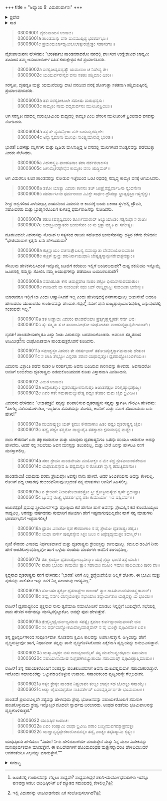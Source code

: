 +++
title = "ಅಧ್ಯಾಯ 6: ವಿದುರನಿರ್ವಾಸಃ"
+++

<details><summary>ಪ್ರವೇಶ</summary>


।।   ಓಂ ಓಂ ನಮೋ ನಾರಾಯಣಾಯ।।   ಶ್ರೀ ವೇದವ್ಯಾಸಾಯ ನಮಃ ।।

ಶ್ರೀ ಕೃಷ್ಣದ್ವೈಪಾಯನ ವೇದವ್ಯಾಸ ವಿರಚಿತ  

**ಶ್ರೀ ಮಹಾಭಾರತ**

**ಆರಣ್ಯಕ ಪರ್ವ**

**ಅರಣ್ಯ ಪರ್ವ**

**ಅಧ್ಯಾಯ 6**

</details>


<details><summary>ಸಾರ</summary>

ಕಾಮ್ಯಕದಲ್ಲಿ ಆಗಮಿಸಿದ ವಿದುರನನ್ನು ಸಂಶಯಿಸಿದ ಪಾಂಡವರು ಬರಮಾಡಿಕೊಳ್ಳುವುದು (1-11). ಧೃತರಾಷ್ಟ್ರನಿಂದ ತ್ಯಕ್ತನಾಗಿ ನಿನ್ನ ಬಳಿ ಬಂದಿದ್ದೇನೆಂದು ವಿದುರನು ಯುಧಿಷ್ಠಿರನಿಗೆ ಹೇಳುವುದು (12-22).

</details>


> 03006001 ವೈಶಂಪಾಯನ ಉವಾಚ।  
03006001a ಪಾಂಡವಾಸ್ತು ವನೇ ವಾಸಮುದ್ದಿಶ್ಯ ಭರತರ್ಷಭಾಃ।  
03006001c ಪ್ರಯಯುರ್ಜಾಹ್ನವೀಕೂಲಾತ್ಕುರುಕ್ಷೇತ್ರಂ ಸಹಾನುಗಾಃ।।

ವೈಶಂಪಾಯನನು ಹೇಳಿದನು: “ಭರತರ್ಷಭ ಪಾಂಡವರಾದರೋ ವನದಲ್ಲಿ ವಾಸಿಸುವ ಉದ್ದೇಶದಿಂದ ಜಾಹ್ನವೀ ತಟದಿಂದ ತಮ್ಮ ಅನುಯಾಯಿಗಳ ಸಹಿತ ಕುರುಕ್ಷೇತ್ರದ ಕಡೆ ಪ್ರಯಾಣಿಸಿದರು.

> 03006002a ಸರಸ್ವತೀದೃಷದ್ವತ್ಯೌ ಯಮುನಾಂ ಚ ನಿಷೇವ್ಯ ತೇ।  
03006002c ಯಯುರ್ವನೇನೈವ ವನಂ ಸತತಂ ಪಶ್ಚಿಮಾಂ ದಿಶಂ।।

ಸರಸ್ವತೀ, ದೃಷದ್ವತಿ ಮತ್ತು ಯಮುನೆಯನ್ನು ದಾಟಿ ವನದಿಂದ ವನಕ್ಕೆ ಹೋಗುತ್ತಾ ಸತತವಾಗಿ ಪಶ್ಚಿಮದಿಕ್ಕಿನಲ್ಲಿ ಪ್ರಯಾಣಮಾಡಿದರು.

> 03006003a ತತಃ ಸರಸ್ವತೀಕೂಲೇ ಸಮೇಷು ಮರುಧನ್ವಸು।   
03006003c ಕಾಮ್ಯಕಂ ನಾಮ ದದೃಶುರ್ವನಂ ಮುನಿಜನಪ್ರಿಯಂ।।

ಆಗ ಸರಸ್ವತೀ ದಡದಲ್ಲಿ ಮರುಭೂಮಿಯ ಮಧ್ಯದಲ್ಲಿ ಕಾಮ್ಯಕ ಎಂಬ ಹೆಸರಿನ ಮುನಿಜನರಿಗೆ ಪ್ರಿಯವಾದ ವನವನ್ನು ನೋಡಿದರು.

> 03006004a ತತ್ರ ತೇ ನ್ಯವಸನ್ವೀರಾ ವನೇ ಬಹುಮೃಗದ್ವಿಜೇ।  
03006004c ಅನ್ವಾಸ್ಯಮಾನಾ ಮುನಿಭಿಃ ಸಾಂತ್ವ್ಯಮಾನಾಶ್ಚ ಭಾರತ।।

ಭಾರತ! ಬಹಳಷ್ಟು ಮೃಗಗಳು ಮತ್ತು ದ್ವಿಜರು ವಾಸಿಸುತ್ತಿದ್ದ ಆ ವನದಲ್ಲಿ ಮುನಿಗಳಿಂದ ಸಾಂತ್ವನವನ್ನು ಪಡೆಯುತ್ತಾ ವೀರರು ನೆಲೆಸಿದರು.

> 03006005a ವಿದುರಸ್ತ್ವಪಿ ಪಾಂಡೂನಾಂ ತದಾ ದರ್ಶನಲಾಲಸಃ।  
03006005c ಜಗಾಮೈಕರಥೇನೈವ ಕಾಮ್ಯಕಂ ವನಂ ಋದ್ಧಿಮತ್।।

ಆಗ ವಿದುರನೂ ಕೂಡ ಪಾಂಡವರನ್ನು ನೋಡುವ ಇಚ್ಛೆಯಿಂದ ಒಂಟಿ ರಥದಲ್ಲಿ ಸಮೃದ್ಧ ಕಾಮ್ಯಕ ವನಕ್ಕೆ ಆಗಮಿಸಿದನು.

> 03006006a ತತೋ ಯಾತ್ವಾ ವಿದುರಃ ಕಾನನಂ ತಚ್
	ಚೀಘ್ರೈರಶ್ವೈರ್ವಾಹಿನಾ ಸ್ಯಂದನೇನ।  
> 03006006c ದದರ್ಶಾಸೀನಂ ಧರ್ಮರಾಜಂ ವಿವಿಕ್ತೇ
	ಸಾರ್ಧಂ ದ್ರೌಪದ್ಯಾ ಭ್ರಾತೃಭಿರ್ಬ್ರಾಹ್ಮಣೈಶ್ಚ।।   

ಶೀಘ್ರ ಅಶ್ವಗಳಿಂದ ಎಳೆಯಲ್ಪಟ್ಟ ವಾಹನದಿಂದ ವಿದುರನು ಆ ಕಾನನಕ್ಕೆ ಬಂದು ಏಕಾಂತ ಸ್ಥಳದಲ್ಲಿ ದ್ರೌಪದಿ, ಸಹೋದರರು ಮತ್ತು ಬ್ರಾಹ್ಮಣರೊಂದಿಗೆ ಕುಳಿತಿದ್ದ ಧರ್ಮರಾಜನನ್ನು ನೋಡಿದನು.

> 03006007a ತತೋಽಪಶ್ಯದ್ವಿದುರಂ ತೂರ್ಣಮಾರಾದ್
	ಅಭ್ಯಾಯಾಂತಂ ಸತ್ಯಸಂಧಃ ಸ ರಾಜಾ।   
> 03006007c ಅಥಾಬ್ರವೀದ್ಭ್ರಾತರಂ ಭೀಮಸೇನಂ
	ಕಿಂ ನು ಕ್ಷತ್ತಾ ವಕ್ಷ್ಯತಿ ನಃ ಸಮೇತ್ಯ।।  

ದೂರದಿಂದಲೇ ವಿದುರನನ್ನು ನೋಡಿದ ಆ ಸತ್ಯಸಂಧ ರಾಜನು ಸಹೋದರ ಭೀಮಸೇನನನ್ನು ಹತ್ತಿರ ಕರೆದು ಕೇಳಿದನು: “ಭೇಟಿಯಾದಾಗ ಕ್ಷತ್ತನು ಏನು ಹೇಳಬಹುದು?

> 03006008a ಕಚ್ಚಿನ್ನಾಯಂ ವಚನಾತ್ಸೌಬಲಸ್ಯ
	ಸಮಾಹ್ವಾತಾ ದೇವನಾಯೋಪಯಾತಿ।  
> 03006008c ಕಚ್ಚಿತ್ ಕ್ಷುದ್ರಃ ಶಕುನಿರ್ನಾಯುಧಾನಿ
	ಜೇಷ್ಯತ್ಯಸ್ಮಾನ್ಪುನರೇವಾಕ್ಷವತ್ಯಾಂ।।  

ಸೌಬಲನು ಹೇಳಿಕಳುಹಿಸಿದಂತೆ ಇನ್ನೊಮ್ಮೆ ಜೂಜಿಗೆ ಕರೆಯಲು ಇಲ್ಲಿಗೆ ಬಂದಿರಬಹುದೇ? ದುಷ್ಟ ಶಕುನಿಯು ಇನ್ನೊಮ್ಮೆ ಜೂಜಿನಲ್ಲಿ ನಮ್ಮನ್ನು ಸೋಲಿಸಿ ನಮ್ಮ ಆಯುಧಗಳನ್ನು ಪಡೆಯಲು ಬಯಸಿರಬಹುದೇ?

> 03006009a ಸಮಾಹೂತಃ ಕೇನ ಚಿದಾದ್ರವೇತಿ
	ನಾಹಂ ಶಕ್ತೋ ಭೀಮಸೇನಾಪಯಾತುಂ।  
> 03006009c ಗಾಂಡೀವೇ ವಾ ಸಂಶಯಿತೇ ಕಥಂ ಚಿದ್
	ರಾಜ್ಯಪ್ರಾಪ್ತಿಃ ಸಂಶಯಿತಾ ಭವೇನ್ನಃ।।  

ಯಾರಾದರೂ ಇಲ್ಲಿಗೆ ಬಾ ಎಂದು ಆಹ್ವಾನಿಸಿದರೆ ಇಲ್ಲ ಎಂದು ಹೇಳುವುದಕ್ಕೆ ನನಗಾಗುವುದಿಲ್ಲ ಭೀಮಸೇನ! ಆದರೂ ಹೇಗಾದರೂ ಯಾರಾದರೂ ಗಾಂಡೀವವನ್ನು ಪಣವಾಗಿ ಗೆದ್ದರೆ[^1] ನಮಗೆ ಪುನಃ ರಾಜ್ಯಪ್ರಾಪ್ತಿಯಾಗುವುದಿಲ್ಲ ಎನ್ನುವುದರಲ್ಲಿ ಸಂಶಯವೇ ಇಲ್ಲ.”

> 03006010a ತತ ಉತ್ಥಾಯ ವಿದುರಂ ಪಾಂಡವೇಯಾಃ
	ಪ್ರತ್ಯಗೃಹ್ಣನ್ನೃಪತೇ ಸರ್ವ ಏವ।  
> 03006010c ತೈಃ ಸತ್ಕೃತಃ ಸ ಚ ತಾನಾಜಮೀಢೋ
	ಯಥೋಚಿತಂ ಪಾಂಡುಪುತ್ರಾನ್ಸಮೇಯಾತ್।।  

ನೃಪತೇ! ಪಾಂಡವೇಯರೆಲ್ಲರೂ ಎದ್ದು ನಿಂತು ವಿದುರನನ್ನು ಬರಮಾಡಿಕೊಂಡರು. ಅವರಿಂದ ಸತ್ಕೃತನಾದ ಅಜಮೀಢ[^2]ನು ಯಥೋಚಿತವಾಗಿ ಪಾಂಡುಪುತ್ರರೊಡನೆ ಕೂಡಿದನು.

> 03006011a ಸಮಾಶ್ವಸ್ತಂ ವಿದುರಂ ತೇ ನರರ್ಷಭಾಸ್
	ತತೋಽಪೃಚ್ಚನ್ನಾಗಮನಾಯ ಹೇತುಂ।  
> 03006011c ಸ ಚಾಪಿ ತೇಭ್ಯೋ ವಿಸ್ತರತಃ ಶಶಂಸ
	ಯಥಾವೃತ್ತೋ ಧೃತರಾಷ್ಟ್ರೋಽಂಬಿಕೇಯಃ।।   

ವಿದುರನು ವಿಶ್ರಾಂತಿ ಪಡೆದ ನಂತರ ಆ ನರರ್ಷಭರು ಅವನು ಬಂದಿರುವ ಕಾರಣವನ್ನು ಕೇಳಿದರು. ಅವನಾದರೋ ಅವರಿಗೆ ಅಂಬಿಕೇಯ ಧೃತರಾಷ್ಟ್ರನು ನಡೆದುಕೊಂಡಿದುದರ ಕುರಿತು ವಿಸ್ತಾರವಾಗಿ ವಿವರಿಸಿದನು.

> 03006012 ವಿದುರ ಉವಾಚ।  
03006012a ಅವೋಚನ್ಮಾಂ ಧೃತರಾಷ್ಟ್ರೋಽನುಗುಪ್ತಂ
	ಅಜಾತಶತ್ರೋ ಪರಿಗೃಹ್ಯಾಭಿಪೂಜ್ಯ।  
> 03006012c ಏವಂ ಗತೇ ಸಮತಾಮಭ್ಯುಪೇತ್ಯ
	ಪಥ್ಯಂ ತೇಷಾಂ ಮಮ ಚೈವ ಬ್ರವೀಹಿ।।  

ವಿದುರನು ಹೇಳಿದನು: “ಅಜಾತಶತ್ರು! ನನ್ನನ್ನು ಪರಿಪಾಲಿಸುವ ಧೃತರಾಷ್ಟ್ರನು ನನ್ನನ್ನು ಸ್ವಾಗತಿಸಿ ಗೌರವಿಸಿ ಹೇಳಿದನು: “ಹೀಗೆಲ್ಲ ನಡೆದುಹೋಗಿರಲು, ಇಬ್ಬರಿಗೂ ಸಮತೆಯನ್ನು ತೋರಿಸಿ, ಅವರಿಗೆ ಮತ್ತು ನಮಗೆ ಸರಿಯಾದುದು ಏನು ಹೇಳು!”

> 03006013a ಮಯಾಪ್ಯುಕ್ತಂ ಯತ್ ಕ್ಷಮಂ ಕೌರವಾಣಾಂ
	ಹಿತಂ ಪಥ್ಯಂ ಧೃತರಾಷ್ಟ್ರಸ್ಯ ಚೈವ।  
> 03006013c ತದ್ವೈ ಪಥ್ಯಂ ತನ್ಮನೋ ನಾಭ್ಯುಪೈತಿ
	ತತಶ್ಚಾಹಂ ಕ್ಷಮಮನ್ಯನ್ನ ಮನ್ಯೇ।।  

ನಾನು ಕೌರವರಿಗೆ ಏನು ತಕ್ಕುದಾದುದೋ ಮತ್ತು ಯಾವುದು ಧೃತರಾಷ್ಟ್ರನಿಗೂ ಹಿತವೂ ಸರಿಯೂ ಆದುದೋ ಅದನ್ನು ಹೇಳಿದೆನು. ಆದರೆ ನನ್ನ ಸಲಹೆಯು ಅವನ ಮನಸ್ಸನ್ನು ತಲುಪಲಿಲ್ಲ, ಮತ್ತು ಬೇರೆ ಏನನ್ನು ಹೇಳಲೂ ನನಗೆ ಮನಸ್ಸಾಗಲಿಲ್ಲ.

> 03006014a ಪರಂ ಶ್ರೇಯಃ ಪಾಂಡವೇಯಾ ಮಯೋಕ್ತಂ
	ನ ಮೇ ತಚ್ಚ ಶ್ರುತವಾನಾಂಬಿಕೇಯಃ।   
> 03006014c ಯಥಾತುರಸ್ಯೇವ ಹಿ ಪಥ್ಯಮನ್ನಂ
	ನ ರೋಚತೇ ಸ್ಮಾಸ್ಯ ತದುಚ್ಯಮಾನಂ।।  

ಪಾಂಡವೇಯ! ಯಾವುದು ಪರಮ ಶ್ರೇಯವೋ ಅದನ್ನೇ ನಾನು ಹೇಳಿದೆ. ಆದರೆ ಅಂಬಿಕೇಯನು ಅದನ್ನು ಕೇಳಲಿಲ್ಲ. ರೋಗಿಗೆ ಪಥ್ಯ ಆಹಾರವು ರುಚಿಕರವೆನಿಸುವುದಿಲ್ಲದಂತೆ ನನ್ನ ಮಾತುಗಳು ಅವನಿಗೆ ಹಿಡಿಸಲಿಲ್ಲ.

> 03006015a ನ ಶ್ರೇಯಸೇ ನೀಯತೇಽಜಾತಶತ್ರೋ
	ಸ್ತ್ರೀ ಶ್ರೋತ್ರಿಯಸ್ಯೇವ ಗೃಹೇ ಪ್ರದುಷ್ಟಾ।  
> 03006015c ಬ್ರುವನ್ನ ರುಚ್ಯೈ ಭರತರ್ಷಭಸ್ಯ
	ಪತಿಃ ಕುಮಾರ್ಯಾ ಇವ ಷಷ್ಟಿವರ್ಷಃ।।  

ಅಜಾತಶತ್ರು! ಪ್ರದುಷ್ಟ ಸ್ತ್ರೀಯೋರ್ವಳನ್ನು ಶ್ರೋತ್ರಿಯ ಕಡೆ ಹೇಗೋ ಹಾಗೆ ಅವನನ್ನು ಶ್ರೇಯಸ್ಸಿನ ಕಡೆ ಕೊಂಡೊಯ್ಯಲು ಸಾಧ್ಯವಿಲ್ಲ. ಅರವತ್ತು ವರ್ಷದವನು ಕುಮಾರಿಗೆ ಪತಿಯಾಗಿ ಹೇಗೆ ಇಷ್ಟವಾಗುವುದಿಲ್ಲವೋ ಹಾಗೆ ನನ್ನ ಮಾತುಗಳು ಭರತರ್ಷಭನಿಗೆ ಇಷ್ಟವಾಗಲಿಲ್ಲ!

> 03006016a ಧ್ರುವಂ ವಿನಾಶೋ ನೃಪ ಕೌರವಾಣಾಂ
	ನ ವೈ ಶ್ರೇಯೋ ಧೃತರಾಷ್ಟ್ರಃ ಪರೈತಿ।  
> 03006016c ಯಥಾ ಪರ್ಣೇ ಪುಷ್ಕರಸ್ಯೇವ ಸಿಕ್ತಂ
	ಜಲಂ ನ ತಿಷ್ಠೇತ್ಪಥ್ಯಮುಕ್ತಂ ತಥಾಸ್ಮಿನ್।।  

ನೃಪ! ಕೌರವರ ವಿನಾಶವು ನಿರ್ಧರಿತವಾಗಿದೆ ಮತ್ತು ಧೃತರಾಷ್ಟ್ರನು ಶ್ರೇಯಸ್ಸನ್ನು ಕಾಣುವುದಿಲ್ಲ. ಕಮಲದ ಡಂಟಿಗೆ ನೀರು ಹೇಗೆ ಅಂಟಿಕೊಳ್ಳುವುದಿಲ್ಲವೋ ಹಾಗೆ ಒಳ್ಳೆಯ ಸಲಹೆಯ ಮಾತುಗಳು ಅವನಿಗೆ ತಾಗುವುದಿಲ್ಲ.

> 03006017a ತತಃ ಕ್ರುದ್ಧೋ ಧೃತರಾಷ್ಟ್ರೋಽಬ್ರವೀನ್ಮಾಂ
	ಯತ್ರ ಶ್ರದ್ಧಾ ಭಾರತ ತತ್ರ ಯಾಹಿ।  
> 03006017c ನಾಹಂ ಭೂಯಃ ಕಾಮಯೇ ತ್ವಾಂ ಸಹಾಯಂ
	ಮಹೀಂ ಇಮಾಂ ಪಾಲಯಿತುಂ ಪುರಂ ವಾ।।  

ಕೃದ್ಧನಾದ ಧೃತರಾಷ್ಟ್ರನು ನನಗೆ ಹೇಳಿದನು: “ಭಾರತ! ನಿನಗೆ ಎಲ್ಲಿ ಶ್ರದ್ಧೆಯಿದೆಯೋ ಅಲ್ಲಿಗೆ ಹೋಗು. ಈ ಭೂಮಿ ಮತ್ತು ಪುರವನ್ನು ಪಾಲಿಸಲು ಇನ್ನು ನನಗೆ ನಿನ್ನ ಸಹಾಯವು ಅಗತ್ಯವಿಲ್ಲ.”

> 03006018a ಸೋಽಹಂ ತ್ಯಕ್ತೋ ಧೃತರಾಷ್ಟ್ರೇಣ ರಾಜಂಸ್
	ತ್ವಾಂ ಶಾಸಿತುಮುಪಯಾತಸ್ತ್ವರಾವಾನ್।  
> 03006018c ತದ್ವೈ ಸರ್ವಂ ಯನ್ಮಯೋಕ್ತಂ ಸಭಾಯಾಂ
	ತದ್ಧಾರ್ಯತಾಂ ಯತ್ಪ್ರವಕ್ಷ್ಯಾಮಿ ಭೂಯಃ।।   

ರಾಜನ್! ಧೃತರಾಷ್ಟ್ರನಿಂದ ತ್ಯಕ್ತನಾದ ನಾನು ತ್ವರೆಮಾಡಿ ಸಮಾಲೋಚನೆ ಮಾಡಲು ನಿನ್ನಲ್ಲಿಗೆ ಬಂದಿದ್ದೇನೆ. ಸಭೆಯಲ್ಲಿ ನಾನು ಹೇಳಿದ ಸರ್ವವನ್ನೂ ಮನಸ್ಸಿನಲ್ಲಿಟ್ಟುಕೋ. ಅವನ್ನೇ ಪುನಃ ಹೇಳುತ್ತೇನೆ.

> 03006019a ಕ್ಲೇಶೈಸ್ತೀವ್ರೈರ್ಯುಜ್ಯಮಾನಃ ಸಪತ್ನೈಃ
	ಕ್ಷಮಾಂ ಕುರ್ವನ್ಕಾಲಮುಪಾಸತೇ ಯಃ।  
> 03006019c ಸಂ ವರ್ಧಯನ್ಸ್ತೋಕಮಿವಾಗ್ನಿಮಾತ್ಮವಾನ್
	ಸ ವೈ ಭುಂಕ್ತೇ ಪೃಥಿವೀಮೇಕ ಏವ।।  

ತನ್ನ ಪ್ರತಿಸ್ಪರ್ಧಿಗಳಿಂದ ಸಂಪೂರ್ಣವಾಗಿ ಸೋತವನು ಕ್ಷಮಿಸಿ ಕಾಲವನ್ನು ಉಪಾಸಿಸುತ್ತಾನೆ. ಅಗ್ನಿಯನ್ನು ಹೇಗೆ ವೃದ್ಧಿಸುತ್ತೀವೋ ಹಾಗೆ, ನಿಧಾನವಾಗಿ ತನ್ನನ್ನು ತಾನೇ ವೃದ್ಧಿಗೊಳಿಸಿಕೊಂಡು ಏಕೈಕನಾಗಿ ಪೃಥ್ವಿಯನ್ನು ಅನುಭವಿಸುತ್ತಾನೆ.

> 03006020a ಯಸ್ಯಾವಿಭಕ್ತಂ ವಸು ರಾಜನ್ಸಹಾಯೈಸ್
	ತಸ್ಯ ದುಃಖೇಽಪ್ಯಂಶಭಾಜಃ ಸಹಾಯಾಃ।   
> 03006020c ಸಹಾಯಾನಾಮೇಷ ಸಂಗ್ರಹಣೇಽಭ್ಯುಪಾಯಃ
	ಸಹಾಯಾಪ್ತೌ ಪೃಥಿವೀಪ್ರಾಪ್ತಿಮಾಹುಃ।।   

ರಾಜನ್! ತನ್ನ ಸಹಾಯಕರೊಂದಿಗೆ ಸಂಪತ್ತನ್ನು ಹಂಚಿಕೊಂಡವನಿಗೆ ಅವನು ದುಃಖದಲ್ಲಿರುವಾಗ ಸಹಾಯಕರಿರುತ್ತಾರೆ. ಇದೊಂದು ಸಹಾಯಕರನ್ನು ಒಟ್ಟುಮಾಡಿಕೊಳ್ಳುವ ಉಪಾಯ. ಸಹಾಯಕರಿಂದ ಪೃಥ್ವಿಯನ್ನೇ ಗೆಲ್ಲಬಹುದು.

> 03006021a ಸತ್ಯಂ ಶ್ರೇಷ್ಠಂ ಪಾಂಡವ ನಿಷ್ಪ್ರಲಾಪಂ
	ತುಲ್ಯಂ ಚಾನ್ನಂ ಸಹ ಭೋಜ್ಯಂ ಸಹಾಯೈಃ।   
> 03006021c ಆತ್ಮಾ ಚೈಷಾಮಗ್ರತೋ ನಾತಿವರ್ತೇದ್
	ಏವಂವೃತ್ತಿರ್ವರ್ಧತೇ ಭೂಮಿಪಾಲಃ।।  

ಪಾಂಡವ! ಪ್ರಲಾಪವಿಲ್ಲದೇ ಸತ್ಯವನ್ನು ಹೇಳುವುದು ಶ್ರೇಷ್ಠ. ಭೋಜನವನ್ನು ಸಹಾಯಕರೊಂದಿಗೆ ಸಮನಾಗಿ ಹಂಚಿಕೊಳ್ಳುವುದು ಶ್ರೇಷ್ಠ. ಇನ್ನೊಬ್ಬರ ಮೊದಲೇ ಸ್ವಾರ್ಥವು ಬರಬಾರದು. ಅಂಥಹ ನಡತೆಯು ಭೂಮಿಪಾಲನನ್ನು ವೃದ್ಧಿಗೊಳಿಸುತ್ತದೆ.”

> 03006022 ಯುಧಿಷ್ಠಿರ ಉವಾಚ।  
03006022a ಏವಂ ಕರಿಷ್ಯಾಮಿ ಯಥಾ ಬ್ರವೀಷಿ
	ಪರಾಂ ಬುದ್ಧಿಮುಪಗಮ್ಯಾಪ್ರಮತ್ತಃ।   
> 03006022c ಯಚ್ಚಾಪ್ಯನ್ಯದ್ದೇಶಕಾಲೋಪಪನ್ನಂ
	ತದ್ವೈ ವಾಚ್ಯಂ ತತ್ಕರಿಷ್ಯಾಮಿ ಕೃತ್ಸ್ನಂ।।   

ಯುಧಿಷ್ಠಿರನು ಹೇಳಿದನು: “ವಿದುರ! ನೀನು ಹೇಳಿದಹಾಗೆಯೇ ಮಾಡುತ್ತೇನೆ ಮತ್ತು ನಿನ್ನ ಮಹಾ ವಿವೇಕವನ್ನು ಮನಃಪೂರ್ವಕವಾಗಿ ಮಾಡುತ್ತೇನೆ. ಈ ಕಾಲದೇಶಗಳಿಗೆ ಹೊಂದುವಂಥಹ ಮತ್ತೇನನ್ನಾದರೂ ಹೇಳಬಯಸಿದರೆ ಅದರಂತೆಯೂ ಎಲ್ಲವನ್ನು ಮಾಡುತ್ತೇನೆ.””



<details><summary>ಸಮಾಪ್ತಿ</summary>


ಇತಿ ಶ್ರೀ ಮಹಾಭಾರತೇ ಆರಣ್ಯಕಪರ್ವಣಿ ಅರಣ್ಯಪರ್ವಣಿ ವಿದುರನಿರ್ವಾಸೇ ಷಷ್ಠೋಽಧ್ಯಾಯಃ।  
ಇದು ಶ್ರೀ ಮಹಾಭಾರತದಲ್ಲಿ ಆರಣ್ಯಕಪರ್ವದಲ್ಲಿ ಅರಣ್ಯಪರ್ವದಲ್ಲಿ ವಿದುರನಿರ್ವಾಸ ಎನ್ನುವ ಆರನೆಯ ಅಧ್ಯಾಯವು.




</details>

[^1]: ಜೂಜಿನಲ್ಲಿ ಗಾಂಡೀವವನ್ನು ಗೆಲ್ಲಲು ಸಾಧ್ಯವೇ? ಸಾಧ್ಯವಾಗಿದ್ದರೆ ಶಕುನಿ-ದುರ್ಯೋಧನಾದಿಗಳು ಇದನ್ನೂ ಪಣವನ್ನಾಗಿಡಲು ಯುಧಿಷ್ಠಿರನಿಗೆ ಏಕೆ ದ್ಯೂತದ ಸಮಯದಲ್ಲಿ ಕೇಳಲಿಲ್ಲ?

[^2]: ಇಲ್ಲಿ ವಿದುರನನ್ನು ಅಜಮೀಢನೆಂದು ಏಕೆ ಸಂಬೋಧಿಸಲಾಗಿದೆ?
